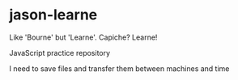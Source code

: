 # jason-learne
Like 'Bourne' but 'Learne'. Capiche? Learne!

JavaScript practice repository

I need to save files and transfer them between machines and time
